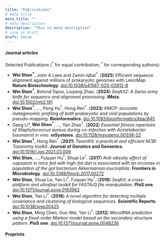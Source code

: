 ```yaml
---
title: "Publications"
# meta title
meta_title: ""
# meta description
description: "This is meta description"
# save as draft
draft: false
---
```


#### Journal articles

Selected Publications (<sup>*</sup> for equal contribution; <sup>†</sup> for corresponding authors):

- **Wei Shen<sup>†</sup>**, John A Lees and Zamin Iqbal<sup>†</sup>.
  (**2025**) Efficient sequence alignment against millions of prokaryotic genomes with LexicMap.
  **Nature Biotechnology**.
  [doi:10.1038/s41587-025-02812-8](https://doi.org/10.1038/s41587-025-02812-8)
- **Wei Shen<sup>†<sup>**, Botond Sipos, Liuyang Zhao.
  (**2024**) *SeqKit2: A Swiss army knife for sequence and alignment processing*.
  **iMeta**.
  [doi:10.1002/imt2.191](https://doi:10.1002/imt2.191)
- **Wei Shen<sup>†</sup>**, ..., Peng Hu<sup>†</sup>, Hong Ren<sup>†</sup>.
  (**2023**) *KMCP: accurate metagenomic profiling of both prokaryotic and viral populations by pseudo-mapping*.
  **Bioinformatics**.
  [doi:10.1093/bioinformatics/btac845](https://doi.org/10.1093/bioinformatics/btac845)
- Gang Li*, **Wei Shen<sup>*</sup>**, ..., Yan Zhao<sup>†</sup>.
  (**2022**) *Essential fitness repertoire of Staphylococcus aureus during co-infection with Acinetobacter baumannii in vivo*.
  **mSystems**.
  [doi:10.1128/msystems.00338-22](https://doi.org/10.1128/msystems.00338-22)
- **Wei Shen<sup>†</sup>**, Hong Ren<sup>†</sup>.
  (**2021**) *TaxonKit: a practical and efficient NCBI Taxonomy toolkit*.
  **Journal of Genetics and Genomics**.
  [doi:10.1016/j.jgg.2021.03.006](https://doi.org/10.1016/j.jgg.2021.03.006)
- **Wei Shen**, ..., Fuquan Hu<sup>†</sup>, Shuai Le<sup>†</sup>.
  (**2017**) *Anti-obesity effect of capsaicin in mice fed with high-fat diet is associated with an increase in population of the gut bacterium Akkermansia muciniphila*.
  **Frontiers in Microbiology**.
  [doi:10.3389/fmicb.2017.00272](https://doi.org/10.3389/fmicb.2017.00272)
- **Wei Shen**, Shuai Le, Yan Li<sup>†</sup>, Fuquan Hu<sup>†</sup>.
  (**2016**) *SeqKit: a cross-platform and ultrafast toolkit for FASTA/Q file manipulation*.
  **PloS one**.
  [doi:10.1371/journal.pone.0163962](https://doi.org/10.1371/journal.pone.0163962)
- **Wei Shen**, Yan Li<sup>†</sup>.
  (**2016**) *A novel algorithm for detecting multiple covariance and clustering of biological sequences*.
  **Scientific Reports**.
  [doi:10.1038/srep30425](https://doi.org/10.1038/srep30425)
- **Wei Shen**, Ming Chen, Guo Wei, Yan Li<sup>†</sup>.
  (**2012**) *MicroRNA prediction using a fixed-order Markov model based on the secondary structure pattern*.
  **PloS one**.
  [doi:10.1371/journal.pone.0048236](https://doi.org/10.1371/journal.pone.0048236)

#### Preprints


